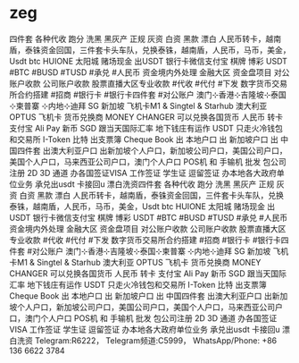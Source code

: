 # zeg
四件套 各种代收 跑分 洗黑 黑灰产 正规 灰资 白资 黑款 漂白 人民币转卡，越南盾，泰铢资金回国，三件套卡头车队，兑换泰铢，越南盾，人民币，马币，美金，Usdt btc HUIONE 太阳城  赌场现金 出USDT  银行卡微信支付宝 棋牌 博彩  USDT #BTC #BUSD #TUSD #承兑 #人民币 资金境内外处理 金融大区 资金盘项目 对公账户收款 公司账户收款 股票直播大区专业收款 #代收 #代付 #下发 数字货币交易所合约搭建 #招商 #银行卡 #银行卡四件套 #对公账户 澳门⊹香港⊹吉隆坡⊹泰国⊹柬普寨 ⊹内地⊹迪拜 SG 新加坡  飞机卡M1 &amp; Singtel &amp; Starhub  澳大利亚 OPTUS 飞机卡  货币兑换商 MONEY CHANGER 可以兑换各国货币  人民币 转卡 支付宝 Ali Pay  新币 SGD 跟当天国际汇率  地下钱庄有运作  USDT 只走火冷钱包和交易所 I-Token 比特   出支票簿 Cheque Book  出 本地户口 出 新加坡户口 出 中国四件套 出澳大利亚户口  出新加坡个人户口，新加坡公司户口，美国公司户口，美国个人户口，马来西亚公司户口，澳门个人户口 POS机 和 手输机 批发 包公司注册 2D 3D 通道  办各国签证VISA 工作签证 学生证 逗留签证  办本地各大政府单位业务  承兑出usdt 卡接回u 漂白洗资四件套 各种代收 跑分 洗黑 黑灰产 正规 灰资 白资 黑款 漂白 人民币转卡，越南盾，泰铢资金回国，三件套卡头车队，兑换泰铢，越南盾，人民币，马币，美金，Usdt btc HUIONE 太阳城  赌场现金 出USDT  银行卡微信支付宝 棋牌 博彩  USDT #BTC #BUSD #TUSD #承兑 #人民币 资金境内外处理 金融大区 资金盘项目 对公账户收款 公司账户收款 股票直播大区专业收款 #代收 #代付 #下发 数字货币交易所合约搭建 #招商 #银行卡 #银行卡四件套 #对公账户 澳门⊹香港⊹吉隆坡⊹泰国⊹柬普寨 ⊹内地⊹迪拜 SG 新加坡  飞机卡M1 &amp; Singtel &amp; Starhub  澳大利亚 OPTUS 飞机卡  货币兑换商 MONEY CHANGER 可以兑换各国货币  人民币 转卡 支付宝 Ali Pay  新币 SGD 跟当天国际汇率  地下钱庄有运作  USDT 只走火冷钱包和交易所 I-Token 比特   出支票簿 Cheque Book  出 本地户口 出 新加坡户口 出 中国四件套 出澳大利亚户口  出新加坡个人户口，新加坡公司户口，美国公司户口，美国个人户口，马来西亚公司户口，澳门个人户口 POS机 和 手输机 批发 包公司注册 2D 3D 通道  办各国签证VISA 工作签证 学生证 逗留签证  办本地各大政府单位业务  承兑出usdt 卡接回u 漂白洗资 Telegram:R6222， Telegram频道:C5999， WhatsApp/Phone: +86 136 6622 3784
